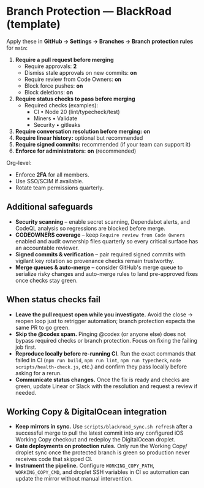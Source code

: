 # Branch Protection — BlackRoad (template)

Apply these in **GitHub → Settings → Branches → Branch protection rules** for `main`:

1. **Require a pull request before merging**
   - Require approvals: **2**
   - Dismiss stale approvals on new commits: **on**
   - Require review from Code Owners: **on**
   - Block force pushes: **on**
   - Block deletions: **on**
2. **Require status checks to pass before merging**
   - Required checks (examples):
     - CI • Node 20 (lint/typecheck/test)
     - Miners • Validate
     - Security • gitleaks
3. **Require conversation resolution before merging:** **on**
4. **Require linear history:** optional but recommended
5. **Require signed commits:** recommended (if your team can support it)
6. **Enforce for administrators:** **on** (recommended)

Org-level:
- Enforce **2FA** for all members.
- Use SSO/SCIM if available.
- Rotate team permissions quarterly.

## Additional safeguards

- **Security scanning** – enable secret scanning, Dependabot alerts, and CodeQL
  analysis so regressions are blocked before merge.
- **CODEOWNERS coverage** – keep `Require review from Code Owners` enabled and
  audit ownership files quarterly so every critical surface has an accountable
  reviewer.
- **Signed commits & verification** – pair required signed commits with
  vigilant key rotation so provenance checks remain trustworthy.
- **Merge queues & auto-merge** – consider GitHub's merge queue to serialize
  risky changes and auto-merge rules to land pre-approved fixes once checks
  stay green.

## When status checks fail

- **Leave the pull request open while you investigate.** Avoid the close →
  reopen loop just to retrigger automation; branch protection expects the same
  PR to go green.
- **Skip the @codex spam.** Pinging @codex (or anyone else) does not bypass
  required checks or branch protection. Focus on fixing the failing job first.
- **Reproduce locally before re-running CI.** Run the exact commands that
  failed in CI (`npm run build`, `npm run lint`, `npm run typecheck`, `node
  scripts/health-check.js`, etc.) and confirm they pass locally before asking
  for a rerun.
- **Communicate status changes.** Once the fix is ready and checks are green,
  update Linear or Slack with the resolution and request a review if needed.

## Working Copy & DigitalOcean integration

- **Keep mirrors in sync.** Use `scripts/blackroad_sync.sh refresh` after a
  successful merge to pull the latest commit into any configured iOS Working
  Copy checkout and redeploy the DigitalOcean droplet.
- **Gate deployments on protection rules.** Only run the Working Copy/ droplet
  sync once the protected branch is green so production never receives code
  that skipped CI.
- **Instrument the pipeline.** Configure `WORKING_COPY_PATH`, `WORKING_COPY_CMD`,
  and droplet SSH variables in CI so automation can update the mirror without
  manual intervention.
